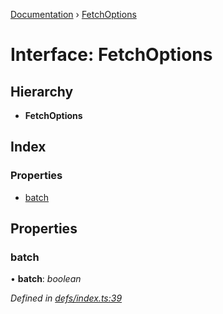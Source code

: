 [Documentation](../README.md) › [FetchOptions](fetchoptions.md)

# Interface: FetchOptions

## Hierarchy

* **FetchOptions**

## Index

### Properties

* [batch](fetchoptions.md#batch)

## Properties

###  batch

• **batch**: *boolean*

*Defined in [defs/index.ts:39](https://github.com/badbatch/graphql-box/blob/bf31fdc/packages/fetch-manager/src/defs/index.ts#L39)*

